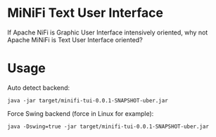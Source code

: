 MiNiFi Text User Interface
===
If Apache NiFi is Graphic User Interface intensively oriented, why
not Apache MiNiFi is Text User Interface oriented?

Usage
===
Auto detect backend:
```
java -jar target/minifi-tui-0.0.1-SNAPSHOT-uber.jar
```

Force Swing backend (force in Linux for example):
```
java -Dswing=true -jar target/minifi-tui-0.0.1-SNAPSHOT-uber.jar
```


